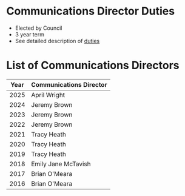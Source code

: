# Communications Director Duties

- Elected by Council
- 3 year term
- See detailed description of [duties](communications_duties.md)

# List of Communications Directors

| Year | Communications Director |
|------|-------------------------|
| 2025 | April Wright |
| 2024 | Jeremy Brown |
| 2023 | Jeremy Brown |
| 2022 | Jeremy Brown |
| 2021 | Tracy Heath |
| 2020 | Tracy Heath |
| 2019 | Tracy Heath |
| 2018 | Emily Jane McTavish |
| 2017 | Brian O'Meara |
| 2016 | Brian O'Meara |
